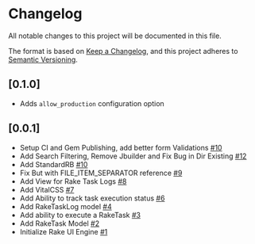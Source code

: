 # Changelog

All notable changes to this project will be documented in this file.

The format is based on [Keep a Changelog](https://keepachangelog.com/en/1.0.0/), and this project adheres to [Semantic Versioning](https://semver.org/spec/v2.0.0.html).

## [0.1.0]

* Adds `allow_production` configuration option

## [0.0.1]
* Setup CI and Gem Publishing, add better form Validations
  [#10](https://github.com/doximity/rake-ui/pull/10)
* Add Search Filtering, Remove Jbuilder and Fix Bug in Dir Existing
  [#12](https://github.com/doximity/rake-ui/pull/12)
* Add StandardRB
  [#10](https://github.com/doximity/rake-ui/pull/11)
* Fix But with FILE_ITEM_SEPARATOR reference
  [#9](https://github.com/doximity/rake-ui/pull/9)
* Add View for Rake Task Logs
  [#8](https://github.com/doximity/rake-ui/pull/8)
* Add VitalCSS
  [#7](https://github.com/doximity/rake-ui/pull/7)
* Add Ability to track task execution status
  [#6](https://github.com/doximity/rake-ui/pull/6)
* Add RakeTaskLog model
  [#4](https://github.com/doximity/rake-ui/pull/4)
* Add ability to execute a RakeTask
  [#3](https://github.com/doximity/rake-ui/pull/3)
* Add RakeTask Model
  [#2](https://github.com/doximity/rake-ui/pull/2)
* Initialize Rake UI Engine
  [#1](https://github.com/doximity/rake-ui/pull/1)
